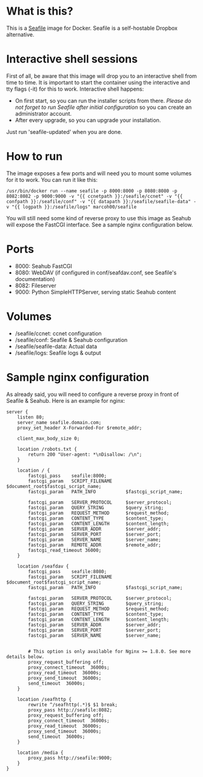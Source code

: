 # What is this?

This is a [Seafile](https://www.seafile.com) image for Docker. Seafile is a self-hostable Dropbox alternative.

# Interactive shell sessions

First of all, be aware that this image will drop you to an interactive shell from time to time. It is important to start the container using the interactive and tty flags (-it) for this to work. Interactive shell happens:

- On first start, so you can run the installer scripts from there. *Please do not forget to run Seafile after initial configuration* so you can create an administrator account.
- After every upgrade, so you can upgrade your installation.

Just run 'seafile-updated' when you are done.

# How to run

The image exposes a few ports and will need you to mount some volumes for it to work. You can run it like this:

```
/usr/bin/docker run --name seafile -p 8000:8000 -p 8080:8080 -p 8082:8082 -p 9000:9000 -v "{{ ccnetpath }}:/seafile/ccnet" -v "{{ confpath }}:/seafile/conf" -v "{{ datapath }}:/seafile/seafile-data" -v "{{ logpath }}:/seafile/logs" marcoh00/seafile
```

You will still need some kind of reverse proxy to use this image as Seahub will expose the FastCGI interface. See a sample nginx configuration below.

# Ports

- 8000: Seahub FastCGI
- 8080: WebDAV (if configured in conf/seafdav.conf, see Seafile's documentation)
- 8082: Fileserver
- 9000: Python SimpleHTTPServer, serving static Seahub content

# Volumes

- /seafile/ccnet: ccnet configuration
- /seafile/conf: Seafile & Seahub configuration
- /seafile/seafile-data: Actual data
- /seafile/logs: Seafile logs & output

# Sample nginx configuration

As already said, you will need to configure a reverse proxy in front of Seafile & Seahub. Here is an example for nginx:

```
server {
    listen 80;
    server_name seafile.domain.com;
    proxy_set_header X-Forwarded-For $remote_addr;
    
    client_max_body_size 0;
    
    location /robots.txt {
        return 200 "User-agent: *\nDisallow: /\n";
    }
    
    location / {
        fastcgi_pass    seafile:8000;
        fastcgi_param   SCRIPT_FILENAME     $document_root$fastcgi_script_name;
        fastcgi_param   PATH_INFO           $fastcgi_script_name;

        fastcgi_param   SERVER_PROTOCOL     $server_protocol;
        fastcgi_param   QUERY_STRING        $query_string;
        fastcgi_param   REQUEST_METHOD      $request_method;
        fastcgi_param   CONTENT_TYPE        $content_type;
        fastcgi_param   CONTENT_LENGTH      $content_length;
        fastcgi_param   SERVER_ADDR         $server_addr;
        fastcgi_param   SERVER_PORT         $server_port;
        fastcgi_param   SERVER_NAME         $server_name;
        fastcgi_param   REMOTE_ADDR         $remote_addr;
        fastcgi_read_timeout 36000;
    }
    
    location /seafdav {
        fastcgi_pass    seafile:8080;
        fastcgi_param   SCRIPT_FILENAME     $document_root$fastcgi_script_name;
        fastcgi_param   PATH_INFO           $fastcgi_script_name;

        fastcgi_param   SERVER_PROTOCOL     $server_protocol;
        fastcgi_param   QUERY_STRING        $query_string;
        fastcgi_param   REQUEST_METHOD      $request_method;
        fastcgi_param   CONTENT_TYPE        $content_type;
        fastcgi_param   CONTENT_LENGTH      $content_length;
        fastcgi_param   SERVER_ADDR         $server_addr;
        fastcgi_param   SERVER_PORT         $server_port;
        fastcgi_param   SERVER_NAME         $server_name;


        # This option is only available for Nginx >= 1.8.0. See more details below.
        proxy_request_buffering off;
        proxy_connect_timeout  36000s;
        proxy_read_timeout  36000s;
        proxy_send_timeout  36000s;
        send_timeout  36000s;
    }

    location /seafhttp {
        rewrite ^/seafhttp(.*)$ $1 break;
        proxy_pass http://seafile:8082;
        proxy_request_buffering off;
        proxy_connect_timeout  36000s;
        proxy_read_timeout  36000s;
        proxy_send_timeout  36000s;
        send_timeout  36000s;
    }

    location /media {
        proxy_pass http://seafile:9000;
    }
}
```
